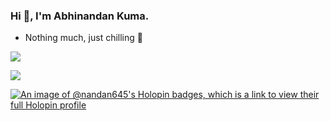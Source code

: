 ### Hi 👋, I'm Abhinandan Kuma.

- Nothing much, just chilling 🌿

<img align="center" src="https://github-readme-stats.vercel.app/api?username=nandan645&show_icons=true&include_all_commits=true&theme=github_dark&hide_border=true" /></a>

<img align="center" src="https://github-readme-stats.vercel.app/api/top-langs/?username=nandan645&layout=compact&theme=github_dark&hide_border=true" /></a>

[![An image of @nandan645's Holopin badges, which is a link to view their full Holopin profile](https://holopin.me/nandan645)](https://holopin.io/@nandan645)
